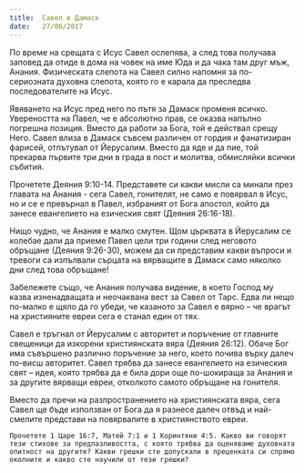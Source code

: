 ```yaml
---
title:  Савел в Дамаск
date:   27/06/2017
---
```


По време на срещата с Исус Савел ослепява, а след това получава заповед да отиде в дома на човек на име Юда и да чака там друг мъж, Анания. Физическата слепота на Савел силно напомня за по-сериозната духовна слепота, която го е карала да преследва последователите на Исус.

Явяването на Исус пред него по пътя за Дамаск променя всичко. Увереността на Павел, че е абсолютно прав, се оказва напълно погрешна позиция. Вместо да работи за Бога, той е действал срещу Него. Савел влиза в Дамаск съвсем различен от гордия и фанатизиран фарисей, отпътувал от Йерусалим. Вместо да яде и да пие, той прекарва първите три дни в града в пост и молитва, обмисляйки всички събития.

Прочетете Деяния 9:10-14. Представете си какви мисли са минали през главата на Анания - сега Савел, гонителят, не само е повярвал в Исус, но и се е превърнал в Павел, избраният от Бога апостол, който да занесе евангелието на езическия свят (Деяния 26:16-18).

Нищо чудно, че Анания е малко смутен. Щом църквата в Йерусалим се колебае дали да приеме Павел цели три години след неговото обръщане (Деяния 9:26-30), можем да си представим какви въпроси и тревоги са изпълвали сърцата на вярващите в Дамаск само няколко дни след това обръщане!

Забележете също, че Анания получава видение, в което Господ му казва изненадващата и неочаквана вест за Савел от Тарс. Едва ли нещо по-малко е щяло да го убеди, че казаното за Савел е вярно – че врагът на християните евреи сега е станал един от тях.

Савел е тръгнал от Йерусалим с авторитет и поръчение от главните свещеници да изкорени християнската вяра (Деяния 26:12). Обаче Бог има съвършено различно поръчение за него, което почива върху далеч по-висш авторитет. Савел трябва да занесе евангелието на езическия свят – идея, която трябва да е била дори още по-шокираща за Анания и за другите вярващи евреи, отколкото самото обръщане на гонителя.

Вместо да пречи на разпространението на християнската вяра, сега Савел ще бъде използван от Бога да я разнесе далеч отвъд и най-смелите представи на повярвалите в християнството евреи.

`Прочетете 1 Царе 16:7, Матей 7:1 и 1 Коринтяни 4:5. Какво ви говорят тези стихове за предпазливостта, с която трябва да оценяваме духовната опитност на другите? Какви грешки сте допускали в преценката си спрямо околните и какво сте научили от тези грешки?`